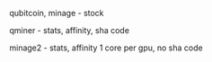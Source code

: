 qubitcoin, minage - stock

qminer - stats, affinity, sha code

minage2 - stats, affinity 1 core per gpu, no sha code
